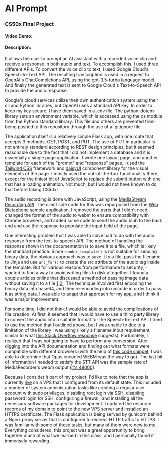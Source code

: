 # AI Prompt
### CS50x Final Project
#### Video Demo:  <URL HERE>
#### Description:

It allows the user to prompt an AI assistant with a recorded voice clip and receive a response in both audio and text. To accomplish this, I used three different APIs. To convert the voice clip to text, I used Google Cloud's Speech-to-Text API. The resulting transcription is used in a request to OpenAI's ChatCompletions API, using the gpt-3.5-turbo language model. And finally the generated text is sent to Google Cloud's Text-to-Speech API to provide the audio response.

Google's cloud services utilize their own authentication system using their cli and Python libraries, but OpenAI uses a standard API key. In order to keep my key secure, I have them saved in a .env file. The python-dotenv library sets an environment variable, which is accessed using the os module from the Python standard library. This file and others are prevented from being pushed to this repository through the use of a .gitignore file.

The application itself is a relatively simple Flask app, with one route that accepts 3 methods, GET, POST, and PUT. The use of PUT in particular is not entirely standard according to REST design principles, but it seemed reasonable due to the fact that I did not implement a database and it is essentially a single page application. I wrote one layout page, and another template for each of the "prompt" and "response" pages. I used the [Tailwind CSS](https://tailwindcss.com/) framework and [daisyUI](https://daisyui.com/) component library for the visual elements of the page. I mostly used the out-of-the-box functionality there, except for the tiniest bit of JavaScript to replace the submit button with one that has a loading animation. Not much, but I would not have known to do that before taking CS50x!

The audio recording is done with JavaScript, using the [MediaStream Recording API](https://developer.mozilla.org/en-US/docs/Web/API/MediaStream_Recording_API/Using_the_MediaStream_Recording_API). The client side code for this was repurposed from the [Web Dictaphone](https://github.com/mdn/dom-examples/tree/main/media/web-dictaphone) sample application. I removed the parts that I didn't need, changed the format of the audio to webm to ensure compatibility with Chrome browsers, and added some code to send the audio blob to the back end and use the response to populate the input field of the page.

One interesting problem that I was able to solve had to do with the audio response from the text-to-speech API. The method of handling the response shown in the documentation is to save it to a file, which is likely the standard practice. Since `render_template()` is not suitable for sending binary data, the obvious approach was to save it to a file, pass the filename to Jinja and use `url_for()` to create the src attribute of the audio tag inside the template. But for various reasons from performance to security, I wanted to find a way to avoid writing files to disk altogether. I found a couple articles online that discussed a method of passing image data without saving it to a file [1](https://blog.furas.pl/python-flask-how-to-use-bytesio-in-flask-to-display-matplotlib-image-without-saving-in-file-gb.html) [2
](https://buraksenol.medium.com/pass-images-to-html-without-saving-them-as-files-using-python-flask-b055f29908a). The technique involved first encoding the binary data into base64, and then re-encoding into unicode in order to pass it as string data. I was able to adapt that approach for my app, and I think it was a major improvement.

For some time, I did not think I would be able to avoid the complications of file creation. At first, it seemed that I would have to use a third party library to convert the audio into a suitable format for the Speech-to-Text API. I tried to use the method that I outlined above, but I was unable to due to a limitation of the library I was using (likely a filename input requirement, similar to what [this Stack Overflow response](https://stackoverflow.com/questions/57940548/file-stream-valueerror-embedded-null-byte) suggests). Fortunately, I realized that I was not going to have to perform any conversion. After digging into the API documentation and finding out what formats were compatible with different browsers (with the help of [this code snippet](https://stackoverflow.com/a/68236494), I was able to determine that Opus encoded WEBM was the way to go). The last bit of information I needed to satisfy the STT API was the sample rate of MediaRecorder's webm output ([it's 48000](https://darkcoding.net/software/reading-mediarecorders-webm-opus-output/)).

Because I consider it part of my project, I'd like to note that the app is currently [live](https://bacchist.dev/cs50x) on a VPS that I configured from its default state. This included a number of system administration tasks like creating a regular user account with sudo privileges, disabling root login via SSH, disabling password login for SSH, configuring a firewall, and installing all the necessary software packages for development. I updated the resource records of my domain to point to the new VPS server and installed an HTTPS certificate. The Flask application is being served by gunicorn behind a Nginx proxy server that is configured to redirect HTTP traffic to HTTPS. I was familiar with some of these tasks, but many of them were new to me. Everything considered, this project was a great opportunity to bring together much of what we learned in this class, and I personally found it immensely rewarding.



